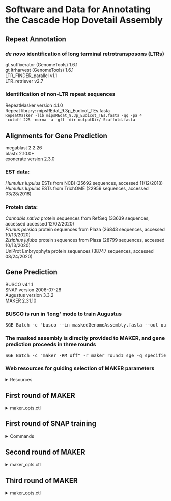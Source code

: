 # Software and Data for Annotating the Cascade Hop Dovetail Assembly

## Repeat Annotation
### *de novo* identification of long terminal retrotransposons (LTRs)
gt suffixerator (GenomeTools) 1.6.1  
gt ltrharvest (GenomeTools) 1.6.1  
LTR_FINDER_parallel v1.1  
LTR_retriever v2.7  

### Identification of non-LTR repeat sequences
RepeatMasker version 4.1.0  
Repeat library: mipsREdat_9.3p_Eudicot_TEs.fasta  
<code>RepeatMasker -lib mipsREdat_9.3p_Eudicot_TEs.fasta -qq -pa 4 -cutoff 225 -norna -a -gff -dir outputDir/ Scaffold.fasta</code>  

## Alignments for Gene Prediction
megablast 2.2.26  
blastx 2.10.0+  
exonerate version 2.3.0  

### EST data:  
*Humulus lupulus* ESTs from NCBI (25692 sequences, accessed 11/12/2018)  
*Humulus lupulus* ESTs from TrichOME (22959 sequences, accessed 03/28/2018)  

### Protein data:  
*Cannabis sativa* protein sequences from RefSeq (33639 sequences, accessed accessed 12/02/2020)  
*Prunus persica* protein sequences from Plaza (26843 sequences, accessed 10/13/2020)  
*Ziziphus jujuba* protein sequences from Plaza (28799 sequences, accessed 10/13/2020)  
UniProt Embryophyta protein sequences (38747 sequences, accessed 08/24/2020)  

## Gene Prediction  
BUSCO v4.1.1  
SNAP version 2006-07-28  
Augustus version 3.3.2  
MAKER 2.31.10  

### BUSCO is run in 'long' mode to train Augustus  
<pre>SGE_Batch -c "busco --in maskedGenomeAssembly.fasta --out outputDir --mode genome --config /path/busco_v4_config.ini --long" -r busco_v3_sge -q specified_queue -P 16</pre>  

### The masked assembly is directly provided to MAKER, and gene prediction proceeds in three rounds  
<pre>SGE_Batch -c "maker -RM_off" -r maker_round1_sge -q specified_queue</pre>  


### Web resources for guiding selection of MAKER parameters  
<details>
<summary>Resources</summary>

### MAKER forum on google
<https://groups.google.com/g/maker-devel?pli=1>

### Control files explained:  
<http://weatherby.genetics.utah.edu/MAKER/wiki/index.php/The_MAKER_control_files_explained>

### Training SNAP twice  
<https://biohpc.cornell.edu/doc/annotation_2019_exercises1.html>  
<https://robertslab.github.io/sams-notebook/2018/11/27/Annotation-Olurida_v081-MAKER-on-Mox.html>  
<https://robertslab.github.io/sams-notebook/2019/01/14/Annotation-Olurida_v081-MAKER-BUSCO-Augustus-Training.html>  
<https://gist.github.com/darencard/bb1001ac1532dd4225b030cf0cd61ce2>  

### "Generally there is little further improvement after 2 rounds of bootstrap training with the same evidence, and you run the risk of overtraining"      
"Genome Annotation and Curation Using MAKER and MAKER-P"  
<https://www.ncbi.nlm.nih.gov/pmc/articles/PMC4286374/>  

### Reference for training Augustus via BUSCO  
"Improving Illumina assemblies with Hi‐C and long reads: An example with the North African dromedary" <https://onlinelibrary.wiley.com/doi/full/10.1111/1755-0998.13020>  
</details>


## First round of MAKER
<details>
<summary>maker_opts.ctl</summary>

<pre>
#-----Genome (these are always required)
genome=maskedGenomeAssembly.fasta #genome sequence (fasta file or fasta embeded in GFF3 file)
organism_type=eukaryotic #eukaryotic or prokaryotic. Default is eukaryotic

#-----Re-annotation Using MAKER Derived GFF3
maker_gff= #MAKER derived GFF3 file
est_pass=0 #use ESTs in maker_gff: 1 = yes, 0 = no
altest_pass=0 #use alternate organism ESTs in maker_gff: 1 = yes, 0 = no
protein_pass=0 #use protein alignments in maker_gff: 1 = yes, 0 = no
rm_pass=0 #use repeats in maker_gff: 1 = yes, 0 = no
model_pass=0 #use gene models in maker_gff: 1 = yes, 0 = no
pred_pass=0 #use ab-initio predictions in maker_gff: 1 = yes, 0 = no
other_pass=0 #passthrough anyything else in maker_gff: 1 = yes, 0 = no

#-----EST Evidence (for best results provide a file for at least one)
est= #set of ESTs or assembled mRNA-seq in fasta format
altest= #EST/cDNA sequence file in fasta format from an alternate organism
est_gff=allScaffolds_vs_ncbiESTs.modified.exonerate,allScaffolds_vs_trichomeESTs.modified.exonerate,hopCascadeDovetailMaskedStringtieTranscriptsHenning.gff3,hopCascadeDovetailMaskedStringtieTranscriptsMatthews.gff3 # aligned ESTs or mRNA-seq from an external GFF3 file
altest_gff= #aligned ESTs from a closly relate species in GFF3 format

#-----Protein Homology Evidence (for best results provide a file for at least one)
protein= #protein sequence file in fasta format (i.e. from mutiple oransisms)
protein_gff=allScaffolds_vs_prunusPersica.modified.exonerate,allScaffolds_vs_uniprotEmbryophyta.modified.exonerate,allScaffolds_vs_ziziphusJujuba.modified.exonerate,allScaffolds_vs_refSeqCSativaProtein.modified.exonerate #aligned protein homology evidence from an external GFF3 file

#-----Repeat Masking (leave values blank to skip repeat masking)
model_org= #select a model organism for RepBase masking in RepeatMasker
rmlib= #provide an organism specific repeat library in fasta format for RepeatMasker
repeat_protein= #provide a fasta file of transposable element proteins for RepeatRunner
rm_gff= #pre-identified repeat elements from an external GFF3 file
prok_rm=0 #forces MAKER to repeatmask prokaryotes (no reason to change this), 1 = yes, 0 = no
softmask=1 #use soft-masking rather than hard-masking in BLAST (i.e. seg and dust filtering)

#-----Gene Prediction
snaphmm= #SNAP HMM file
gmhmm= #GeneMark HMM file
augustus_species= #Augustus gene prediction species model
fgenesh_par_file= #FGENESH parameter file
pred_gff= #ab-initio predictions from an external GFF3 file
model_gff= #annotated gene models from an external GFF3 file (annotation pass-through)
est2genome=1 #infer gene predictions directly from ESTs, 1 = yes, 0 = no
protein2genome=1 #infer predictions from protein homology, 1 = yes, 0 = no
trna=0 #find tRNAs with tRNAscan, 1 = yes, 0 = no
snoscan_rrna= #rRNA file to have Snoscan find snoRNAs
unmask=0 #also run ab-initio prediction programs on unmasked sequence, 1 = yes, 0 = no

#-----Other Annotation Feature Types (features MAKER doesn't recognize)
other_gff= #extra features to pass-through to final MAKER generated GFF3 file

#-----External Application Behavior Options
alt_peptide=C #amino acid used to replace non-standard amino acids in BLAST databases
cpus=1 #max number of cpus to use in BLAST and RepeatMasker (not for MPI, leave 1 when using MPI)

#-----MAKER Behavior Options
max_dna_len=100000 #length for dividing up contigs into chunks (increases/decreases memory usage)
min_contig=10000 #skip genome contigs below this length (under 10kb are often useless)

pred_flank=200 #flank for extending evidence clusters sent to gene predictors
pred_stats=0 #report AED and QI statistics for all predictions as well as models
AED_threshold=1 #Maximum Annotation Edit Distance allowed (bound by 0 and 1)
min_protein=0
alt_splice=0 #Take extra steps to try and find alternative splicing, 1 = yes, 0 = no
always_complete=1 #extra steps to force start and stop codons, 1 = yes, 0 = no
map_forward=0 #map names and attributes forward from old GFF3 genes, 1 = yes, 0 = no
keep_preds=0 #Concordance threshold to add unsupported gene prediction (bound by 0 and 1)

split_hit=10000 #length for the splitting of hits (expected max intron size for evidence alignments)
single_exon=0 #consider single exon EST evidence when generating annotations, 1 = yes, 0 = no
single_length=250 #min length required for single exon ESTs if 'single_exon is enabled'
correct_est_fusion=0
# correct_est_fusion=1 #limits use of ESTs in annotation to avoid fusion genes

tries=2 #number of times to try a contig if there is a failure for some reason
clean_try=0 #remove all data from previous run before retrying, 1 = yes, 0 = no
clean_up=0 #removes theVoid directory with individual analysis files, 1 = yes, 0 = no
TMP= #specify a directory other than the system default temporary directory for temporary files
</pre>
</details>

## First round of SNAP training
<details>
<summary>Commands</summary>
### Create ZFF file  
<pre>SGE_Batch -c "maker2zff -d maskedGenomeAssembly.maker.output/maskedGenomeAssembly_master_datastore_index.log" -r maker2zff_sge -q specified_queue</pre>  

### fathom validate
<pre>SGE_Batch -c "fathom genome.ann genome.dna -validate > snap_validate_output.txt" -r fathomeValidate_sge -q specified_queue</pre>  

### grep for errors  
<pre>cat snap_validate_output.txt | grep "error" > fathomValidateErrors.txt</pre>  

### fathom categorize  
"break up the sequences into fragments with one gene per sequence"  
<https://vcru.wisc.edu/simonlab/bioinformatics/programs/snap/00README.txt>
Why 1000? Seems to be standard practice; represents 1000 bp flanking gene  
<https://www.biostars.org/p/217144/>  
<https://reslp.github.io/blog/My-MAKER-Pipeline/>  
<pre>SGE_Batch -c "fathom genome.ann genome.dna -categorize 1000" -r fathomCategorize_sge -q specified_queue</pre>  

### fathom export
<pre>SGE_Batch -c "fathom uni.ann uni.dna -export 1000 -plus" -r fathomExport_sge -q specified_queue</pre>  

### forge  
<pre>SGE_Batch -c "forge export.ann export.dna" -r forge_sge -q specified_queue</pre>  

### Create hmm file for MAKER  
<pre>/local/cluster/snap/hmm-assembler.pl maskedGenomeAssembly.fasta . > round1.hmm</pre>  
</details>


## Second round of MAKER
<details>
<summary>maker_opts.ctl</summary>

<pre>
#-----Genome (these are always required)
genome=maskedGenomeAssembly.fasta #genome sequence (fasta file or fasta embeded in GFF3 file)
organism_type=eukaryotic #eukaryotic or prokaryotic. Default is eukaryotic

#-----Re-annotation Using MAKER Derived GFF3
maker_gff= #MAKER derived GFF3 file
est_pass=0 #use ESTs in maker_gff: 1 = yes, 0 = no
altest_pass=0 #use alternate organism ESTs in maker_gff: 1 = yes, 0 = no
protein_pass=0 #use protein alignments in maker_gff: 1 = yes, 0 = no
rm_pass=0 #use repeats in maker_gff: 1 = yes, 0 = no
model_pass=0 #use gene models in maker_gff: 1 = yes, 0 = no
pred_pass=0 #use ab-initio predictions in maker_gff: 1 = yes, 0 = no
other_pass=0 #passthrough anyything else in maker_gff: 1 = yes, 0 = no

#-----EST Evidence (for best results provide a file for at least one)
est= #set of ESTs or assembled mRNA-seq in fasta format
altest= #EST/cDNA sequence file in fasta format from an alternate organism
est_gff=allScaffolds_vs_ncbiESTs.modified.exonerate,allScaffolds_vs_trichomeESTs.modified.exonerate,hopCascadeDovetailMaskedStringtieTranscriptsHenning.gff3,hopCascadeDovetailMaskedStringtieTranscriptsMatthews.gff3 # aligned ESTs or mRNA-seq from an external GFF3 file
altest_gff= #aligned ESTs from a closly relate species in GFF3 format

#-----Protein Homology Evidence (for best results provide a file for at least one)
protein= #protein sequence file in fasta format (i.e. from mutiple oransisms)
protein_gff=allScaffolds_vs_prunusPersica.modified.exonerate,allScaffolds_vs_uniprotEmbryophyta.modified.exonerate,allScaffolds_vs_ziziphusJujuba.modified.exonerate,allScaffolds_vs_refSeqCSativaProtein.modified.exonerate #aligned protein homology evidence from an external GFF3 file

#-----Repeat Masking (leave values blank to skip repeat masking)
model_org= #select a model organism for RepBase masking in RepeatMasker
rmlib= #provide an organism specific repeat library in fasta format for RepeatMasker
repeat_protein= #provide a fasta file of transposable element proteins for RepeatRunner
rm_gff= #pre-identified repeat elements from an external GFF3 file
prok_rm=0 #forces MAKER to repeatmask prokaryotes (no reason to change this), 1 = yes, 0 = no
softmask=1 #use soft-masking rather than hard-masking in BLAST (i.e. seg and dust filtering)

#-----Gene Prediction
snaphmm=round1.hmm  #SNAP HMM file
gmhmm= #GeneMark HMM file
augustus_species= #Augustus gene prediction species model
fgenesh_par_file= #FGENESH parameter file
pred_gff= #ab-initio predictions from an external GFF3 file
model_gff= #annotated gene models from an external GFF3 file (annotation pass-through)
est2genome=0 #infer gene predictions directly from ESTs, 1 = yes, 0 = no
protein2genome=0 #infer predictions from protein homology, 1 = yes, 0 = no
trna=0 #find tRNAs with tRNAscan, 1 = yes, 0 = no
snoscan_rrna= #rRNA file to have Snoscan find snoRNAs
unmask=0 #also run ab-initio prediction programs on unmasked sequence, 1 = yes, 0 = no

#-----Other Annotation Feature Types (features MAKER doesn't recognize)
other_gff= #extra features to pass-through to final MAKER generated GFF3 file

#-----External Application Behavior Options
alt_peptide=C #amino acid used to replace non-standard amino acids in BLAST databases
cpus=1 #max number of cpus to use in BLAST and RepeatMasker (not for MPI, leave 1 when using MPI)

#-----MAKER Behavior Options
max_dna_len=100000 #length for dividing up contigs into chunks (increases/decreases memory usage)
min_contig=10000 #skip genome contigs below this length (under 10kb are often useless)

pred_flank=200 #flank for extending evidence clusters sent to gene predictors
pred_stats=0 #report AED and QI statistics for all predictions as well as models
AED_threshold=1 #Maximum Annotation Edit Distance allowed (bound by 0 and 1)
min_protein=0
alt_splice=0 #Take extra steps to try and find alternative splicing, 1 = yes, 0 = no
always_complete=1 #extra steps to force start and stop codons, 1 = yes, 0 = no
map_forward=0 #map names and attributes forward from old GFF3 genes, 1 = yes, 0 = no
keep_preds=0 #Concordance threshold to add unsupported gene prediction (bound by 0 and 1)

split_hit=10000 #length for the splitting of hits (expected max intron size for evidence alignments)
single_exon=0 #consider single exon EST evidence when generating annotations, 1 = yes, 0 = no
single_length=250 #min length required for single exon ESTs if 'single_exon is enabled'
# correct_est_fusion=0
correct_est_fusion=1 #limits use of ESTs in annotation to avoid fusion genes

tries=2 #number of times to try a contig if there is a failure for some reason
clean_try=0 #remove all data from previous run before retrying, 1 = yes, 0 = no
clean_up=0 #removes theVoid directory with individual analysis files, 1 = yes, 0 = no
TMP= #specify a directory other than the system default temporary directory for temporary files
</pre>
</details>  


## Third round of MAKER
<details>
<summary>maker_opts.ctl</summary>

<pre>
#-----Genome (these are always required)
genome=maskedScaffold.fasta #genome sequence (fasta file or fasta embeded in GFF3 file)
organism_type=eukaryotic #eukaryotic or prokaryotic. Default is eukaryotic

#-----Re-annotation Using MAKER Derived GFF3
maker_gff= #MAKER derived GFF3 file
est_pass=0 #use ESTs in maker_gff: 1 = yes, 0 = no
altest_pass=0 #use alternate organism ESTs in maker_gff: 1 = yes, 0 = no
protein_pass=0 #use protein alignments in maker_gff: 1 = yes, 0 = no
rm_pass=0 #use repeats in maker_gff: 1 = yes, 0 = no
model_pass=0 #use gene models in maker_gff: 1 = yes, 0 = no
pred_pass=0 #use ab-initio predictions in maker_gff: 1 = yes, 0 = no
other_pass=0 #passthrough anyything else in maker_gff: 1 = yes, 0 = no

#-----EST Evidence (for best results provide a file for at least one)
est= #set of ESTs or assembled mRNA-seq in fasta format
altest= #EST/cDNA sequence file in fasta format from an alternate organism
est_gff=allScaffolds_vs_ncbiESTs.modified.exonerate,allScaffolds_vs_trichomeESTs.modified.exonerate,hopCascadeDovetailMaskedStringtieTranscriptsHenning.gff3,hopCascadeDovetailMaskedStringtieTranscriptsMatthews.gff3 # aligned ESTs or mRNA-seq from an external GFF3 file
altest_gff= #aligned ESTs from a closly relate species in GFF3 format

#-----Protein Homology Evidence (for best results provide a file for at least one)
protein= #protein sequence file in fasta format (i.e. from mutiple oransisms)
protein_gff=allScaffolds_vs_prunusPersica.modified.exonerate,allScaffolds_vs_uniprotEmbryophyta.modified.exonerate,allScaffolds_vs_ziziphusJujuba.modified.exonerate,allScaffolds_vs_refSeqCSativaProtein.modified.exonerate #aligned protein homology evidence from an external GFF3 file

#-----Repeat Masking (leave values blank to skip repeat masking)
model_org= #select a model organism for RepBase masking in RepeatMasker
rmlib= #provide an organism specific repeat library in fasta format for RepeatMasker
repeat_protein= #provide a fasta file of transposable element proteins for RepeatRunner
rm_gff= #pre-identified repeat elements from an external GFF3 file
prok_rm=0 #forces MAKER to repeatmask prokaryotes (no reason to change this), 1 = yes, 0 = no
softmask=1 #use soft-masking rather than hard-masking in BLAST (i.e. seg and dust filtering)

#-----Gene Prediction
snaphmm=round2.hmm  #SNAP HMM file
gmhmm= #GeneMark HMM file
augustus_species=maskedHopCascadeDovetail_BUSCO #Augustus gene prediction species model
fgenesh_par_file= #FGENESH parameter file
pred_gff= #ab-initio predictions from an external GFF3 file
model_gff= #annotated gene models from an external GFF3 file (annotation pass-through)
est2genome=0 #infer gene predictions directly from ESTs, 1 = yes, 0 = no
protein2genome=0 #infer predictions from protein homology, 1 = yes, 0 = no
trna=0 #find tRNAs with tRNAscan, 1 = yes, 0 = no
snoscan_rrna= #rRNA file to have Snoscan find snoRNAs
unmask=0 #also run ab-initio prediction programs on unmasked sequence, 1 = yes, 0 = no

#-----Other Annotation Feature Types (features MAKER doesn't recognize)
other_gff= #extra features to pass-through to final MAKER generated GFF3 file

#-----External Application Behavior Options
alt_peptide=C #amino acid used to replace non-standard amino acids in BLAST databases
cpus=1 #max number of cpus to use in BLAST and RepeatMasker (not for MPI, leave 1 when using MPI)

#-----MAKER Behavior Options
max_dna_len=100000 #length for dividing up contigs into chunks (increases/decreases memory usage)
min_contig=10000 #skip genome contigs below this length (under 10kb are often useless)

pred_flank=200 #flank for extending evidence clusters sent to gene predictors
pred_stats=0 #report AED and QI statistics for all predictions as well as models
AED_threshold=1 #Maximum Annotation Edit Distance allowed (bound by 0 and 1)
min_protein=0
alt_splice=0 #Take extra steps to try and find alternative splicing, 1 = yes, 0 = no
always_complete=1 #extra steps to force start and stop codons, 1 = yes, 0 = no
map_forward=0 #map names and attributes forward from old GFF3 genes, 1 = yes, 0 = no
keep_preds=0 #Concordance threshold to add unsupported gene prediction (bound by 0 and 1)

split_hit=10000 #length for the splitting of hits (expected max intron size for evidence alignments)
single_exon=0 #consider single exon EST evidence when generating annotations, 1 = yes, 0 = no
single_length=250 #min length required for single exon ESTs if 'single_exon is enabled'
correct_est_fusion=1 #limits use of ESTs in annotation to avoid fusion genes

tries=2 #number of times to try a contig if there is a failure for some reason
clean_try=0 #remove all data from previous run before retrying, 1 = yes, 0 = no
clean_up=0 #removes theVoid directory with individual analysis files, 1 = yes, 0 = no
TMP= #specify a directory other than the system default temporary directory for temporary file
</pre>
</details>

